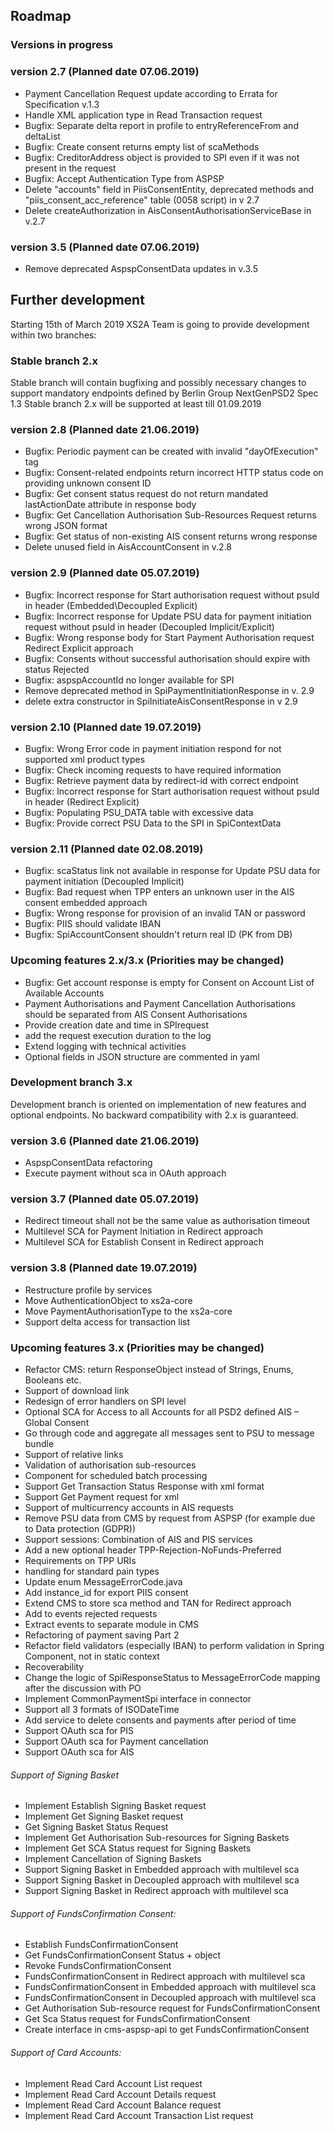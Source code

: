 ## Roadmap

### Versions in progress

### version 2.7 (Planned date 07.06.2019)
- Payment Cancellation Request update according to Errata for Specification v.1.3
- Handle XML application type in Read Transaction request 
- Bugfix: Separate delta report in profile to entryReferenceFrom and deltaList 
- Bugfix: Сreate consent returns empty list of scaMethods 
- Bugfix: CreditorAddress object is provided to SPI even if it was not present in the request
- Bugfix: Accept Authentication Type from ASPSP
- Delete "accounts" field in PiisConsentEntity, deprecated methods and "piis_consent_acc_reference" table (0058 script) in v 2.7 
- Delete createAuthorization in AisConsentAuthorisationServiceBase in v.2.7 

### version 3.5 (Planned date 07.06.2019)
- Remove deprecated AspspConsentData updates in v.3.5 

## Further development

Starting 15th of March 2019 XS2A Team is going to provide development within two branches:

### Stable branch 2.x

Stable branch will contain bugfixing and possibly necessary changes to support mandatory endpoints defined by Berlin Group NextGenPSD2 Spec 1.3
Stable branch 2.x will be supported at least till 01.09.2019

### version 2.8 (Planned date 21.06.2019)
- Bugfix: Periodic payment can be created with invalid "dayOfExecution" tag 
- Bugfix: Consent-related endpoints return incorrect HTTP status code on providing unknown consent ID
- Bugfix: Get consent status request do not return mandated lastActionDate attribute in response body
- Bugfix: Get Cancellation Authorisation Sub-Resources Request returns wrong JSON format
- Bugfix: Get status of non-existing AIS consent returns wrong response
- Delete unused field in AisAccountConsent in v.2.8 

### version 2.9 (Planned date 05.07.2019)
- Bugfix: Incorrect response for Start authorisation request without psuId in header (Embedded\Decoupled Explicit)
- Bugfix: Incorrect response for Update PSU data for payment initiation request without psuId in header (Decoupled Implicit/Explicit) 
- Bugfix: Wrong response body for Start Payment Authorisation request Redirect Explicit approach
- Bugfix: Consents without successful authorisation should expire with status Rejected
- Bugfix: aspspAccountId no longer available for SPI
- Remove deprecated method in SpiPaymentInitiationResponse in v. 2.9 
- delete extra constructor in SpiInitiateAisConsentResponse in v 2.9 

### version 2.10 (Planned date 19.07.2019)
- Bugfix: Wrong Error code in payment initiation respond for not supported xml product types 
- Bugfix: Check incoming requests to have required information
- Bugfix: Retrieve payment data by redirect-id with correct endpoint
- Bugfix: Incorrect response for Start authorisation request without psuId in header (Redirect Explicit)
- Bugfix: Populating PSU_DATA table with excessive data
- Bugfix: Provide correct PSU Data to the SPI in SpiContextData

### version 2.11 (Planned date 02.08.2019)
- Bugfix: scaStatus link not available in response for Update PSU data for payment initiation (Decoupled Implicit) 
- Bugfix: Bad request when TPP enters an unknown user in the AIS consent embedded approach
- Bugfix: Wrong response for provision of an invalid TAN or password 
- Bugfix: PIIS should validate IBAN 
- Bugfix: SpiAccountConsent shouldn't return real ID (PK from DB)

### Upcoming features 2.x/3.x (Priorities may be changed)
- Bugfix: Get account response is empty for Consent on Account List of Available Accounts 
- Payment Authorisations and Payment Cancellation Authorisations should be separated from AIS Consent Authorisations
- Provide creation date and time in SPIrequest
- add the request execution duration to the log
- Extend logging with technical activities 
- Optional fields in JSON structure are commented in yaml

### Development branch 3.x

Development branch is oriented on implementation of new features and optional endpoints.
No backward compatibility with 2.x is guaranteed.


### version 3.6 (Planned date 21.06.2019)
- AspspConsentData refactoring
- Execute payment without sca in OAuth approach 

### version 3.7 (Planned date 05.07.2019)
- Redirect timeout shall not be the same value as authorisation timeout  
- Multilevel SCA for Payment Initiation in Redirect approach
- Multilevel SCA for Establish Consent in Redirect approach 

### version 3.8 (Planned date 19.07.2019)
- Restructure profile by services 
- Move AuthenticationObject to xs2a-core 
- Move PaymentAuthorisationType to the xs2a-core 
- Support delta access for transaction list 

### Upcoming features 3.x (Priorities may be changed)
- Refactor CMS: return ResponseObject instead of Strings, Enums, Booleans etc.
- Support of download link 
- Redesign of error handlers on SPI level 
- Optional SCA for Access to all Accounts for all PSD2 defined AIS – Global Consent 
- Go through code and aggregate all messages sent to PSU to message bundle  
- Support of relative links 
- Validation of authorisation sub-resources  
- Component for scheduled batch processing 
- Support Get Transaction Status Response with xml format 
- Support Get Payment request for xml 
- Support of multicurrency accounts in AIS requests 
- Remove PSU data from CMS by request from ASPSP (for example due to Data protection (GDPR))
- Support sessions: Combination of AIS and PIS services 
- Add a new optional header TPP-Rejection-NoFunds-Preferred 
- Requirements on TPP URIs  
- handling for standard pain types 
- Update enum MessageErrorCode.java 
- Add instance_id for export PIIS consent 
- Extend CMS to store sca method and TAN for Redirect approach 
- Add to events rejected requests 
- Extract events to separate module in CMS 
- Refactoring of payment saving Part 2
- Refactor field validators (especially IBAN) to perform validation in Spring Component, not in static context 
- Recoverability 
- Change the logic of SpiResponseStatus to MessageErrorCode mapping after the discussion with PO 
- Implement CommonPaymentSpi interface in connector 
- Support all 3 formats of ISODateTime 
- Add service to delete consents and payments after period of time 
- Support OAuth sca for PIS
- Support OAuth sca for Payment cancellation
- Support OAuth sca for AIS 

###### Support of Signing Basket

- Implement Establish Signing Basket request
- Implement Get Signing Basket request
- Get Signing Basket Status Request
- Implement Get Authorisation Sub-resources for Signing Baskets
- Implement Get SCA Status request for Signing Baskets
- Implement Cancellation of Signing Baskets
- Support Signing Basket in Embedded approach with multilevel sca
- Support Signing Basket in Decoupled approach with multilevel sca
- Support Signing Basket in Redirect approach with multilevel sca


###### Support of FundsConfirmation Consent:

- Establish FundsConfirmationConsent
- Get FundsConfirmationConsent Status + object
- Revoke FundsConfirmationConsent
- FundsConfirmationConsent in Redirect approach with multilevel sca
- FundsConfirmationConsent in Embedded approach with multilevel sca
- FundsConfirmationConsent in Decoupled approach with multilevel sca
- Get Authorisation Sub-resource request for FundsConfirmationConsent
- Get Sca Status request for FundsConfirmationConsent
- Create interface in cms-aspsp-api to get FundsConfirmationConsent


###### Support of Card Accounts:

- Implement Read Card Account List request
- Implement Read Card Account Details request
- Implement Read Card Account Balance request
- Implement Read Card Account Transaction List request
